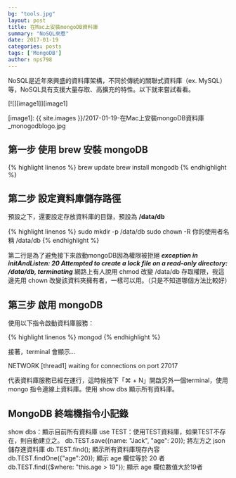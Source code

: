 ```yaml
--- 
bg: "tools.jpg" 
layout: post 
title: 在Mac上安裝mongoDB資料庫 
summary: "NoSQL來惹" 
date: 2017-01-19 
categories: posts 
tags: ['MongoDB'] 
author: nps798 
---
```



NoSQL是近年來興盛的資料庫架構，不同於傳統的關聯式資料庫（ex. MySQL）等，NoSQL具有支援大量存取、高擴充的特性。以下就來嘗試看看。

[![][image1]][image1]

[image1]: {{ site.images }}/2017-01-19-在Mac上安裝mongoDB資料庫_monogodblogo.jpg


## 第一步 使用 brew 安裝 mongoDB

{% highlight linenos %} 
brew update 
brew install mongodb
{% endhighlight %} 


## 第二步 設定資料庫儲存路徑

預設之下，還要設定存放資料庫的目錄，預設為 **/data/db**

{% highlight linenos %} 
sudo mkdir -p /data/db
sudo chown -R 你的使用者名稱 /data/db
{% endhighlight %} 

第二行是為了避免接下來啟動mongoDB因為權限被拒絕
***exception in initAndListen: 20 Attempted to create a lock file on a read-only directory: /data/db, terminating***
網路上有人說用 chmod 改變 /data/db 存取權限，我這邊先用 chown 改變該資料夾擁有者，一樣可以用。（只是不知道哪個方法比較好）



## 第三步 啟用 mongoDB

使用以下指令啟動資料庫服務：

{% highlight linenos %} 
mongod
{% endhighlight %}

接著，terminal 會顯示...

NETWORK  [thread1] waiting for connections on port 27017

代表資料庫服務已經在運行，這時候按下「⌘ + N」開啟另外一個terminal，使用 mongo 指令連線上資料庫。使用 show dbs 顯示所有資料庫。

## MongoDB 終端機指令小記錄

show dbs：顯示目前所有資料庫
use TEST：使用TEST資料庫，如果TEST不存在，則自動建立之。
db.TEST.save({name: "Jack", "age": 20}); 將左方之 json儲存進資料庫
db.TEST.find(); 顯示所有資料庫現存內容
db.TEST.findOne({"age":20}); 顯示 age 欄位等於 20 者
db.TEST.find({$where: "this.age > 19"}); 顯示 age 欄位數值大於19者

